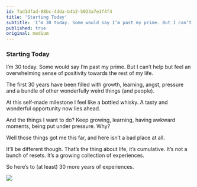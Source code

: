 ```yaml
---
id: 7ad1dfad-08bc-4dda-b4b2-5023a7e1f4f4
title: 'Starting Today'
subtitle: 'I’m 30 today. Some would say I’m past my prime. But I can’t help but feel an overwhelming sense of positivity towards the rest of my life.'
published: true
original: medium
---
```




### Starting Today

I’m 30 today. Some would say I’m past my prime. But I can’t help but feel an overwhelming sense of positivity towards the rest of my life.

The first 30 years have been filled with growth, learning, angst, pressure and a bundle of other wonderfully weird things (and people).

At this self-made milestone I feel like a bottled whisky. A tasty and wonderful opportunity now lies ahead.

And the things I want to do? Keep growing, learning, having awkward moments, being put under pressure. Why?

Well those things got me this far, and here isn’t a bad place at all.

It’ll be different though. That’s the thing about life, it’s cumulative. It’s not a bunch of resets. It’s a growing collection of experiences.

So here’s to (at least) 30 more years of experiences.

![](https://cdn-images-1.medium.com/max/800/1*DHg6ud4CAZQyrdEAusggUQ.gif)
